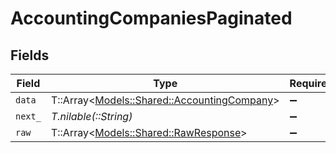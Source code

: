 # AccountingCompaniesPaginated


## Fields

| Field                                                                                   | Type                                                                                    | Required                                                                                | Description                                                                             |
| --------------------------------------------------------------------------------------- | --------------------------------------------------------------------------------------- | --------------------------------------------------------------------------------------- | --------------------------------------------------------------------------------------- |
| `data`                                                                                  | T::Array<[Models::Shared::AccountingCompany](../../models/shared/accountingcompany.md)> | :heavy_minus_sign:                                                                      | N/A                                                                                     |
| `next_`                                                                                 | *T.nilable(::String)*                                                                   | :heavy_minus_sign:                                                                      | N/A                                                                                     |
| `raw`                                                                                   | T::Array<[Models::Shared::RawResponse](../../models/shared/rawresponse.md)>             | :heavy_minus_sign:                                                                      | N/A                                                                                     |